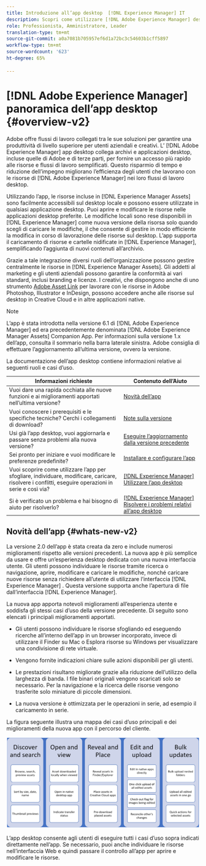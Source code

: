 ```yaml
---
title: Introduzione all’app desktop  [!DNL Experience Manager] IT
description: Scopri come utilizzare [!DNL Adobe Experience Manager] desktop app to optimize the asset management workflows for creative users when using [!DNL Adobe Experience Manager Assets] direttamente dal desktop.
role: Professionista, Amministratore, Leader
translation-type: tm+mt
source-git-commit: a0a7081b705957ef6d1a72bc3c54603b1cff5897
workflow-type: tm+mt
source-wordcount: '623'
ht-degree: 65%

---
```



# [!DNL Adobe Experience Manager] panoramica dell’app desktop  {#overview-v2}

Adobe offre flussi di lavoro collegati tra le sue soluzioni per garantire una produttività di livello superiore per utenti aziendali e creativi. L’ [!DNL Adobe Experience Manager] app desktop collega archivi e applicazioni desktop, incluse quelle di Adobe e di terze parti, per fornire un accesso più rapido alle risorse e flussi di lavoro semplificati. Questo risparmio di tempo e riduzione dell’impegno migliorano l’efficienza degli utenti che lavorano con le risorse di [!DNL Adobe Experience Manager] nei loro flussi di lavoro desktop.

Utilizzando l’app, le risorse incluse in [!DNL Experience Manager Assets] sono facilmente accessibili sul desktop locale e possono essere utilizzate in qualsiasi applicazione desktop. Puoi aprire e modificare le risorse nelle applicazioni desktop preferite. Le modifiche locali sono rese disponibili in [!DNL Experience Manager] come nuova versione della risorsa solo quando scegli di caricare le modifiche, il che consente di gestire in modo efficiente la modifica in corso di lavorazione delle risorse sul desktop. L’app supporta il caricamento di risorse e cartelle nidificate in [!DNL Experience Manager], semplificando l’aggiunta di nuovi contenuti all’archivio.

Grazie a tale integrazione diversi ruoli dell’organizzazione possono gestire centralmente le risorse in [!DNL Experience Manager Assets]. Gli addetti al marketing e gli utenti aziendali possono garantire la conformità ai vari standard, inclusi branding e licenze. I creativi, che dispongono anche di uno strumento [Adobe Asset Link](https://www.adobe.com/it/marketing/experience-manager-assets/adobe-asset-link.html) per lavorare con le risorse in Adobe Photoshop, Illustrator e InDesign, possono accedere anche alle risorse sul desktop in Creative Cloud e in altre applicazioni native.

>[!NOTE]
>
>L’app è stata introdotta nella versione 6.1 di [!DNL Adobe Experience Manager] ed era precedentemente denominata [!DNL Adobe Experience Manager Assets] Companion App. Per informazioni sulla versione 1.x dell’app, consulta il sommario nella barra laterale sinistra. Adobe consiglia di effettuare l’aggiornamento all’ultima versione, ovvero la versione.

La documentazione dell’app desktop contiene informazioni relative ai seguenti ruoli e casi d’uso.

| Informazioni richieste | Contenuto dell’Aiuto |
|--- |--- |
| Vuoi dare una rapida occhiata alle nuove funzioni e ai miglioramenti apportati nell’ultima versione? | [Novità dell’app](#whats-new-v2) |
| Vuoi conoscere i prerequisiti e le specifiche tecniche? Cerchi i collegamenti di download? | [Note sulla versione](release-notes.md) |
| Usi già l’app desktop, vuoi aggiornarla e passare senza problemi alla nuova versione? | [Eseguire l’aggiornamento dalla versione precedente](install-upgrade.md#upgrade-from-previous-version) |
| Sei pronto per iniziare e vuoi modificare le preferenze predefinite? | [Installare e configurare l’app](install-upgrade.md) |
| Vuoi scoprire come utilizzare l’app per sfogliare, individuare, modificare, caricare, risolvere i conflitti, eseguire operazioni in serie e così via? | [ [!DNL Experience Manager] Utilizzare l’app desktop](using.md) |
| Si è verificato un problema e hai bisogno di aiuto per risolverlo? | [ [!DNL Experience Manager] Risolvere i problemi relativi all’app desktop ](troubleshoot.md) |

## Novità dell’app {#whats-new-v2}

La versione 2.0 dell’app è stata creata da zero e include numerosi miglioramenti rispetto alle versioni precedenti. La nuova app è più semplice da usare e offre un’esperienza desktop dedicata con una nuova interfaccia utente. Gli utenti possono individuare le risorse tramite ricerca o navigazione, aprire, modificare e caricare le modifiche, nonché caricare nuove risorse senza richiedere all’utente di utilizzare l’interfaccia [!DNL Experience Manager] . Questa versione supporta anche l’apertura di file dall’interfaccia [!DNL Experience Manager].

La nuova app apporta notevoli miglioramenti all’esperienza utente e soddisfa gli stessi casi d’uso della versione precedente. Di seguito sono elencati i principali miglioramenti apportati.

* Gli utenti possono individuare le risorse sfogliando ed eseguendo ricerche all’interno dell’app in un browser incorporato, invece di utilizzare il Finder su Mac o Esplora risorse su Windows per visualizzare una condivisione di rete virtuale.

* Vengono fornite indicazioni chiare sulle azioni disponibili per gli utenti.

* Le prestazioni risultano migliorate grazie alla riduzione dell’utilizzo della larghezza di banda. I file binari originali vengono scaricati solo se necessario. Per la navigazione e la ricerca delle risorse vengono trasferite solo miniature di piccole dimensioni.

* La nuova versione è ottimizzata per le operazioni in serie, ad esempio il caricamento in serie.

La figura seguente illustra una mappa dei casi d’uso principali e dei miglioramenti della nuova app con il percorso del cliente.

![[!DNL Experience Manager]Novità dell’app desktop ](assets/aem_desktop_app_usecases_v2.png)

L’app desktop consente agli utenti di eseguire tutti i casi d’uso sopra indicati direttamente nell’app. Se necessario, puoi anche individuare le risorse nell’interfaccia Web e quindi passare il controllo all’app per aprire e modificare le risorse.
